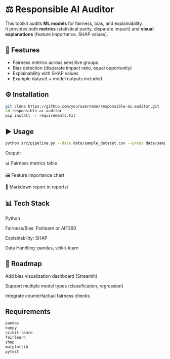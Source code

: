# ⚖️ Responsible AI Auditor

This toolkit audits **ML models** for fairness, bias, and explainability.  
It provides both **metrics** (statistical parity, disparate impact) and **visual explanations** (feature importance, SHAP values).  


## 🚀 Features
- Fairness metrics across sensitive groups
- Bias detection (disparate impact ratio, equal opportunity)
- Explainability with SHAP values
- Example dataset + model outputs included



## ⚙️ Installation
```bash
git clone https://github.com/yourusername/responsible-ai-auditor.git
cd responsible-ai-auditor
pip install -r requirements.txt
```

## ▶️ Usage
```bash
python src/pipeline.py --data data/sample_dataset.csv --preds data/sample_predictions.csv
```

Output:

📊 Fairness metrics table

🖼 Feature importance chart

📄 Markdown report in reports/

## 📊 Tech Stack

Python

Fairness/Bias: Fairlearn or AIF360

Explainability: SHAP

Data Handling: pandas, scikit-learn

## 📌 Roadmap

 Add bias visualization dashboard (Streamlit)

 Support multiple model types (classification, regression)

 Integrate counterfactual fairness checks

## Requirements

```txt
pandas
numpy
scikit-learn
fairlearn
shap
matplotlib
pytest
```




